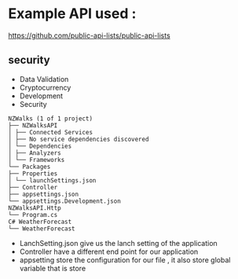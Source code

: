 

# Example API  used : 
https://github.com/public-api-lists/public-api-lists 
## security   
- Data Validation
- Cryptocurrency
- Development
- Security
```
NZWalks (1 of 1 project)  
├── NZWalksAPI  
│ ├── Connected Services  
│ ├── No service dependencies discovered  
│ └── Dependencies  
│ ├── Analyzers  
│ └── Frameworks  
└── Packages  
├── Properties  
│ └── launchSettings.json
├── Controller
├── appsettings.json  
└── appsettings.Development.json  
NZWalksAPI.Http  
└── Program.cs  
C# WeatherForecast  
└── WeatherForecast
```
- LanchSetting.json give us the lanch setting of the application  
- Controller have a different end point for our application  
- appsetting store the configuration for our file  , it also  store global variable  that is store 


